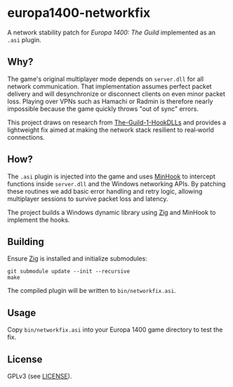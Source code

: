 # europa1400-networkfix

A network stability patch for *Europa 1400: The Guild* implemented as an `.asi` plugin.

## Why?

The game's original multiplayer mode depends on `server.dll` for all network
communication.  That implementation assumes perfect packet delivery and will
desynchronize or disconnect clients on even minor packet loss.  Playing over
VPNs such as Hamachi or Radmin is therefore nearly impossible because the game
quickly throws "out of sync" errors.

This project draws on research from [The-Guild-1-HookDLLs](https://github.com/maci0/The-Guild-1-HookDLLs)
and provides a lightweight fix aimed at making the network stack resilient to
real‑world connections.

## How?

The `.asi` plugin is injected into the game and uses
[MinHook](https://github.com/TsudaKageyu/minhook) to intercept functions inside
`server.dll` and the Windows networking APIs.  By patching these routines we add
basic error handling and retry logic, allowing multiplayer sessions to survive
packet loss and latency.

The project builds a Windows dynamic library using [Zig](https://ziglang.org/)
and MinHook to implement the hooks.

## Building

Ensure [Zig](https://ziglang.org/) is installed and initialize submodules:

```
git submodule update --init --recursive
make
```

The compiled plugin will be written to `bin/networkfix.asi`.

## Usage

Copy `bin/networkfix.asi` into your Europa 1400 game directory to test the fix.

## License

GPLv3 (see [LICENSE](LICENSE)).
